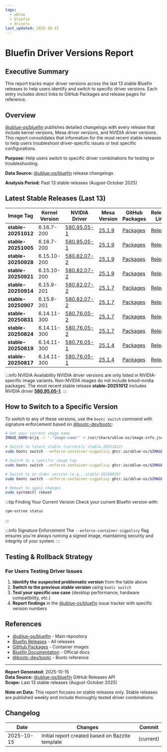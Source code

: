 ```yaml
---
tags:
  - ublue
  - bluefin
  - drivers
last_updated: 2025-10-15
---
```


# Bluefin Driver Versions Report

## Executive Summary

This report tracks major driver versions across the last 13 stable Bluefin releases to help users identify and switch to specific driver versions. Each entry includes direct links to GitHub Packages and release pages for reference.

## Overview

[@ublue-os/bluefin](https://github.com/ublue-os/bluefin) publishes detailed changelogs with every release that include kernel versions, Mesa driver versions, and NVIDIA driver versions. This report consolidates that information for the most recent stable releases to help users troubleshoot driver-specific issues or test specific configurations.

**Purpose:** Help users switch to specific driver combinations for testing or troubleshooting.

**Data Source:** [@ublue-os/bluefin](https://github.com/ublue-os/bluefin) release changelogs

**Analysis Period:** Past 13 stable releases (August-October 2025)

## Latest Stable Releases (Last 13)

| Image Tag | Kernel Version | NVIDIA Driver | Mesa Version | GitHub Packages | Release Link |
|-----------|----------------|---------------|--------------|-----------------|--------------|
| **stable-20251012** | 6.16.7-200 | [580.95.05-1](https://www.nvidia.com/en-us/drivers/details/254665/) | [25.1.9](https://docs.mesa3d.org/relnotes/25.1.9.html) | [Packages](https://github.com/ublue-os/bluefin/pkgs/container/bluefin?tag=stable-20251012) | [Release](https://github.com/ublue-os/bluefin/releases/tag/stable-20251012) |
| **stable-20251005** | 6.16.7-200 | [580.95.05-1](https://www.nvidia.com/en-us/drivers/details/254665/) | [25.1.9](https://docs.mesa3d.org/relnotes/25.1.9.html) | [Packages](https://github.com/ublue-os/bluefin/pkgs/container/bluefin?tag=stable-20251005) | [Release](https://github.com/ublue-os/bluefin/releases/tag/stable-20251005) |
| **stable-20250928** | 6.15.10-200 | [580.82.07-2](https://www.nvidia.com/en-us/drivers/details/253003/) | [25.1.9](https://docs.mesa3d.org/relnotes/25.1.9.html) | [Packages](https://github.com/ublue-os/bluefin/pkgs/container/bluefin?tag=stable-20250928) | [Release](https://github.com/ublue-os/bluefin/releases/tag/stable-20250928) |
| **stable-20250921** | 6.15.10-200 | [580.82.07-2](https://www.nvidia.com/en-us/drivers/details/253003/) | [25.1.9](https://docs.mesa3d.org/relnotes/25.1.9.html) | [Packages](https://github.com/ublue-os/bluefin/pkgs/container/bluefin?tag=stable-20250921) | [Release](https://github.com/ublue-os/bluefin/releases/tag/stable-20250921) |
| **stable-20250914** | 6.15.9-201 | [580.82.07-2](https://www.nvidia.com/en-us/drivers/details/253003/) | [25.1.7](https://docs.mesa3d.org/relnotes/25.1.7.html) | [Packages](https://github.com/ublue-os/bluefin/pkgs/container/bluefin?tag=stable-20250914) | [Release](https://github.com/ublue-os/bluefin/releases/tag/stable-20250914) |
| **stable-20250907** | 6.15.9-201 | [580.82.07-2](https://www.nvidia.com/en-us/drivers/details/253003/) | [25.1.7](https://docs.mesa3d.org/relnotes/25.1.7.html) | [Packages](https://github.com/ublue-os/bluefin/pkgs/container/bluefin?tag=stable-20250907) | [Release](https://github.com/ublue-os/bluefin/releases/tag/stable-20250907) |
| **stable-20250831** | 6.14.11-300 | [580.76.05-2](https://www.nvidia.com/en-us/drivers/details/252613/) | [25.1.7](https://docs.mesa3d.org/relnotes/25.1.7.html) | [Packages](https://github.com/ublue-os/bluefin/pkgs/container/bluefin?tag=stable-20250831) | [Release](https://github.com/ublue-os/bluefin/releases/tag/stable-20250831) |
| **stable-20250824** | 6.14.11-300 | [580.76.05-2](https://www.nvidia.com/en-us/drivers/details/252613/) | [25.1.7](https://docs.mesa3d.org/relnotes/25.1.7.html) | [Packages](https://github.com/ublue-os/bluefin/pkgs/container/bluefin?tag=stable-20250824) | [Release](https://github.com/ublue-os/bluefin/releases/tag/stable-20250824) |
| **stable-20250819** | 6.14.11-300 | [580.76.05-1](https://www.nvidia.com/en-us/drivers/details/252613/) | [25.1.4](https://docs.mesa3d.org/relnotes/25.1.4.html) | [Packages](https://github.com/ublue-os/bluefin/pkgs/container/bluefin?tag=stable-20250819) | [Release](https://github.com/ublue-os/bluefin/releases/tag/stable-20250819) |
| **stable-20250817** | 6.14.11-300 | [580.76.05-1](https://www.nvidia.com/en-us/drivers/details/252613/) | [25.1.4](https://docs.mesa3d.org/relnotes/25.1.4.html) | [Packages](https://github.com/ublue-os/bluefin/pkgs/container/bluefin?tag=stable-20250817) | [Release](https://github.com/ublue-os/bluefin/releases/tag/stable-20250817) |

:::info NVIDIA Availability
NVIDIA driver versions are only listed in NVIDIA-specific image variants. Non-NVIDIA images do not include kmod-nvidia packages. The most recent stable release **stable-20251012** includes NVIDIA driver **[580.95.05-1](https://www.nvidia.com/en-us/drivers/details/254665/)**.
:::

## How to Switch to a Specific Version

To switch to any of these versions, use the `bootc switch` command with signature enforcement based on [@bootc-dev/bootc](https://github.com/containers/bootc):

```bash
# Get your current image name
IMAGE_NAME=$(jq -r '."image-name"' < /usr/share/ublue-os/image-info.json)

# Switch to latest stable (currently stable-20251012)
sudo bootc switch --enforce-container-sigpolicy ghcr.io/ublue-os/$IMAGE_NAME:stable

# Switch to a specific image tag
sudo bootc switch --enforce-container-sigpolicy ghcr.io/ublue-os/$IMAGE_NAME:stable-20251012

# Switch to an older version (e.g., stable-20250928)
sudo bootc switch --enforce-container-sigpolicy ghcr.io/ublue-os/$IMAGE_NAME:stable-20250928

# Reboot to apply changes
sudo systemctl reboot
```

:::tip Finding Your Current Version
Check your current Bluefin version with:
```bash
rpm-ostree status
```
:::

:::info Signature Enforcement
The `--enforce-container-sigpolicy` flag ensures you're always running a signed image, maintaining security and integrity of your system.
:::

## Testing & Rollback Strategy

### For Users Testing Driver Issues

1. **Identify the suspected problematic version** from the table above
2. **Switch to the previous stable version** using `bootc switch`
3. **Test your specific use case** (desktop performance, hardware compatibility, etc.)
4. **Report findings** in the [@ublue-os/bluefin](https://github.com/ublue-os/bluefin) issue tracker with specific version numbers

## References

- [@ublue-os/bluefin](https://github.com/ublue-os/bluefin) - Main repository
- [Bluefin Releases](https://github.com/ublue-os/bluefin/releases) - All releases
- [GitHub Packages](https://github.com/orgs/ublue-os/packages?repo_name=bluefin) - Container images
- [Bluefin Documentation](https://docs.projectbluefin.io/) - Official docs
- [@bootc-dev/bootc](https://github.com/containers/bootc) - Bootc reference

---

**Report Generated:** 2025-10-15  
**Data Source:** [@ublue-os/bluefin](https://github.com/ublue-os/bluefin) GitHub Releases API  
**Scope:** Last 13 stable releases (August-October 2025)

**Note on Data:** This report focuses on stable releases only. Stable releases are published weekly and include thoroughly tested driver combinations.

## Changelog

| Date | Changes | Commit |
|------|---------|--------|
| 2025-10-15 | Initial report created based on Bazzite template | (current) |
